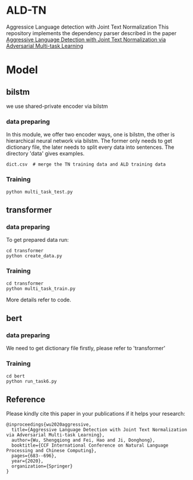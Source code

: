 # ALD-TN
Aggressice Language detection with Joint Text Normalization
This repository implements the dependency parser described in the paper [Aggressive Language Detection with Joint Text Normalization via Adversarial Multi-task Learning](https://arxiv.org/pdf/2009.09174.pdf)

# Model
## bilstm
we use shared-private encoder via bilstm
### data preparing
In this module, we offer two encoder ways, one is bilstm, the other is hierarchical neural network via bilstm. 
The former only needs to get dictionary file, the later needs to split every data into sentences.
The directory 'data' gives examples. 

```angular2html
dict.csv  # merge the TN training data and ALD training data
```
### Training
```angular2html
python multi_task_test.py
```
## transformer
### data preparing
To get prepared data run:
```angular2html
cd transformer
python create_data.py
```
### Training
```angular2html
cd transformer
python multi_task_train.py
```
More details refer to code.

## bert

### data preparing
We need to get dictionary file firstly, please refer to 'transformer'
### Training
```angular2html
cd bert 
python run_task6.py
```
## Reference

Please kindly cite this paper in your publications if it helps your research:

```
@inproceedings{wu2020aggressive,
  title={Aggressive Language Detection with Joint Text Normalization via Adversarial Multi-task Learning},
  author={Wu, Shengqiong and Fei, Hao and Ji, Donghong},
  booktitle={CCF International Conference on Natural Language Processing and Chinese Computing},
  pages={683--696},
  year={2020},
  organization={Springer}
}
```
